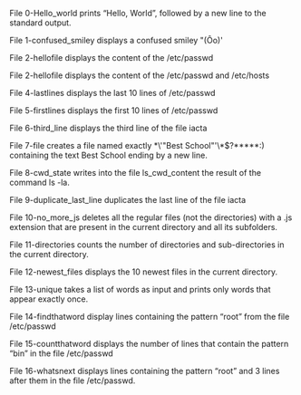 File 0-Hello_world prints “Hello, World”, followed by a new line to the standard output.

File 1-confused_smiley displays a confused smiley "(Ôo)'

File  2-hellofile displays the content of the /etc/passwd 

File  2-hellofile displays the content of the /etc/passwd and /etc/hosts 

File 4-lastlines displays the last 10 lines of /etc/passwd

File 5-firstlines displays the first 10 lines of /etc/passwd 

File 6-third_line displays the third line of the file iacta

File 7-file creates a file named exactly \*\\'"Best School"\'\\*$\?\*\*\*\*\*:) containing the text Best School ending by a new line.

File 8-cwd_state writes into the file ls_cwd_content the result of the command ls -la.

File 9-duplicate_last_line duplicates the last line of the file iacta

File 10-no_more_js deletes all the regular files (not the directories) with a .js extension that are present in the current directory and all its subfolders.

File 11-directories counts the number of directories and sub-directories in the current directory.

File 12-newest_files displays the 10 newest files in the current directory.

File 13-unique takes a list of words as input and prints only words that appear exactly once.

File 14-findthatword display lines containing the pattern “root” from the file /etc/passwd

File 15-countthatword displays the number of lines that contain the pattern “bin” in the file /etc/passwd

File 16-whatsnext displays lines containing the pattern “root” and 3 lines after them in the file /etc/passwd.
